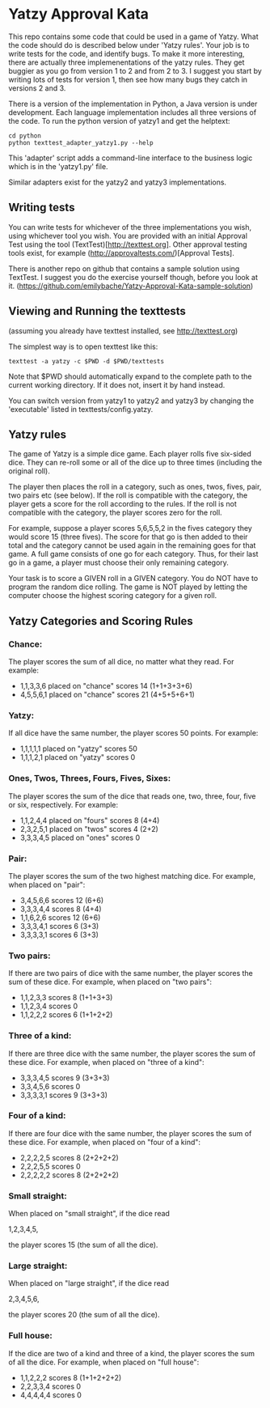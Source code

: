 Yatzy Approval Kata 
====================

This repo contains some code that could be used in a game of Yatzy. What the code should do is described below under 'Yatzy rules'.
Your job is to write tests for the code, and identify bugs. To make it more 
interesting, there are actually three implemenentations of the yatzy rules. They 
get buggier as you go from version 1 to 2 and from 2 to 3. I suggest you start
by writing lots of tests for version 1, then see how many bugs they catch in versions 2 and 3.

There is a version of the implementation in Python, a Java version is under development. Each language implementation includes all three versions of the code. To run the python version of yatzy1 and get the helptext:

	cd python
	python texttest_adapter_yatzy1.py --help

This 'adapter' script adds a command-line interface to the business logic which is
in the 'yatzy1.py' file.

Similar adapters exist for the yatzy2 and yatzy3 implementations.

Writing tests
-------------

You can write tests for whichever of the three implementations you wish, using whichever tool you wish. You are provided with an initial Approval Test using the tool (TextTest)[http://texttest.org]. Other approval testing tools exist, for example (http://approvaltests.com/)[Approval Tests]. 

There is another repo on github that contains a sample solution using TextTest. I suggest you do
the exercise yourself though, before you look at it. (https://github.com/emilybache/Yatzy-Approval-Kata-sample-solution)

Viewing and Running the texttests
---------------------------------

(assuming you already have texttest installed, see http://texttest.org)

The simplest way is to open texttest like this:

	texttest -a yatzy -c $PWD -d $PWD/texttests 

Note that $PWD should automatically expand to the complete path to the current working directory. If it does not, insert it by hand instead.

You can switch version from yatzy1 to yatzy2 and yatzy3 by changing the 'executable' listed in texttests/config.yatzy.

Yatzy rules
-----------

The game of Yatzy is a simple dice game. Each player
rolls five six-sided dice. They can re-roll some or all
of the dice up to three times (including the original roll).

The player then places the roll in a category, such as ones,
twos, fives, pair, two pairs etc (see below). If the roll is
compatible with the category, the player gets a score for the
roll according to the rules. If the roll is not compatible
with the category, the player scores zero for the roll.

For example, suppose a player scores 5,6,5,5,2 in the fives
category they would score 15 (three fives). The score for
that go is then added to their total and the category cannot
be used again in the remaining goes for that game.
A full game consists of one go for each category. Thus, for
their last go in a game, a player must choose their only
remaining category.

Your task is to score a GIVEN roll in a GIVEN category.
You do NOT have to program the random dice rolling.
The game is NOT played by letting the computer choose the
highest scoring category for a given roll.

Yatzy Categories and Scoring Rules
----------------------------------

### Chance:
The player scores the sum of all dice, no matter what they read.
For example:

-   1,1,3,3,6 placed on "chance" scores 14 (1+1+3+3+6)
-   4,5,5,6,1 placed on "chance" scores 21 (4+5+5+6+1)

### Yatzy:
If all dice have the same number,
the player scores 50 points.
For example:

-   1,1,1,1,1 placed on "yatzy" scores 50
-   1,1,1,2,1 placed on "yatzy" scores 0

### Ones, Twos, Threes, Fours, Fives, Sixes:
The player scores the sum of the dice that reads one,
two, three, four, five or six, respectively.
For example:

-   1,1,2,4,4 placed on "fours" scores 8 (4+4)
-   2,3,2,5,1 placed on "twos" scores 4  (2+2)
-   3,3,3,4,5 placed on "ones" scores 0

### Pair:
The player scores the sum of the two highest matching dice.
For example, when placed on "pair":

-   3,4,5,6,6 scores 12 (6+6)
-   3,3,3,4,4 scores 8 (4+4)
-   1,1,6,2,6 scores 12 (6+6)
-   3,3,3,4,1 scores 6 (3+3)
-   3,3,3,3,1 scores 6 (3+3)

### Two pairs:
If there are two pairs of dice with the same number, the
player scores the sum of these dice.
For example, when placed on "two pairs":

-   1,1,2,3,3 scores 8 (1+1+3+3)
-   1,1,2,3,4 scores 0
-   1,1,2,2,2 scores 6 (1+1+2+2)

### Three of a kind:
If there are three dice with the same number, the player
scores the sum of these dice.
For example, when placed on "three of a kind":

-    3,3,3,4,5 scores 9 (3+3+3)
-    3,3,4,5,6 scores 0
-    3,3,3,3,1 scores 9 (3+3+3)

### Four of a kind:
If there are four dice with the same number, the player
scores the sum of these dice.
For example, when placed on "four of a kind":

-    2,2,2,2,5 scores 8 (2+2+2+2)
-    2,2,2,5,5 scores 0
-    2,2,2,2,2 scores 8 (2+2+2+2)

### Small straight:
When placed on "small straight", if the dice read

   1,2,3,4,5,

the player scores 15 (the sum of all the dice).

### Large straight:
When placed on "large straight", if the dice read

   2,3,4,5,6,

the player scores 20 (the sum of all the dice).

### Full house:
If the dice are two of a kind and three of a kind, the
player scores the sum of all the dice.
For example, when placed on "full house":

-    1,1,2,2,2 scores 8 (1+1+2+2+2)
-    2,2,3,3,4 scores 0
-    4,4,4,4,4 scores 0